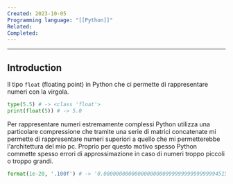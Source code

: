 ```yaml
---
Created: 2023-10-05
Programming language: "[[Python]]"
Related: 
Completed:
---
```

---
## Introduction
Il tipo `float` (floating point) in Python che ci permette di rappresentare numeri con la virgola.

```python
type(5.5) # -> <class 'float'>
print(float(5)) # -> 5.0
```

Per rappresentare numeri estremamente complessi Python utilizza una particolare compressione che tramite una serie di matrici concatenate mi permette di rappresentare numeri superiori a quello che mi permetterebbe l'architettura del mio pc.
Proprio per questo motivo spesso Python commette spesso errori di approssimazione in caso di numeri troppo piccoli o troppo grandi.

```python
format(1e-20, '.100f') # -> '0.0000000000000000000099999999999999994515...' (1 + 1e-20) > 1 # -> False
```
